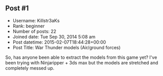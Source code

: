 ## Post #1
- Username: Killstr3aKs
- Rank: beginner
- Number of posts: 22
- Joined date: Tue Sep 30, 2014 5:08 am
- Post datetime: 2015-02-07T18:44:28+00:00
- Post Title: War Thunder models (Air/ground forces)

So, has anyone been able to extract the models from this game yet? I've been trying with Ninjaripper + 3ds max but the models are stretched and completely messed up.
